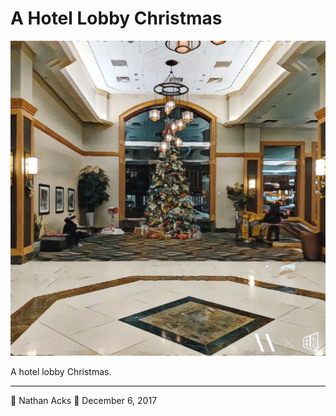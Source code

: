 # A Hotel Lobby Christmas

![A Christmas tree in a hotel lobby](assets/dc7354f0bca7e2987f17deb9a7a712df.webp)

A hotel lobby Christmas.

- - - -

👤 Nathan Acks
📅 December 6, 2017
